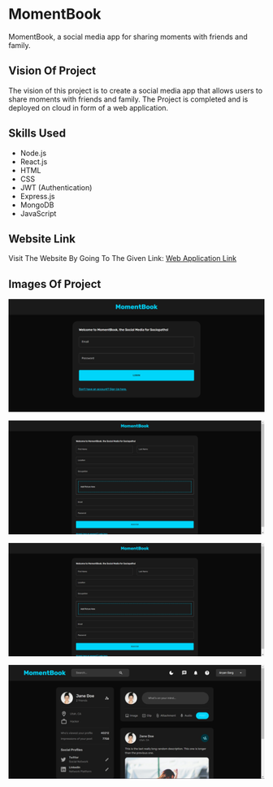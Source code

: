 # MomentBook

MomentBook, a social media app for sharing moments with friends and family.

## Vision Of Project

The vision of this project is to create a social media app that allows users to share moments with friends and family. The Project is completed and is deployed on cloud in form of a web application.

## Skills Used

- Node.js
- React.js
- HTML
- CSS
- JWT (Authentication)
- Express.js
- MongoDB
- JavaScript

## Website Link

Visit The Website By Going To The Given Link: [Web Application Link](https://momentbook.netlify.app/)

## Images Of Project

![image](https://raw.githubusercontent.com/code08-ind/pic_github/master/s1.png)

![image](https://raw.githubusercontent.com/code08-ind/pic_github/master/s3.png)

![image](https://raw.githubusercontent.com/code08-ind/pic_github/master/s3.png)

![image](https://raw.githubusercontent.com/code08-ind/pic_github/master/s4.png)

